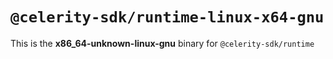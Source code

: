 # `@celerity-sdk/runtime-linux-x64-gnu`

This is the **x86_64-unknown-linux-gnu** binary for `@celerity-sdk/runtime`
